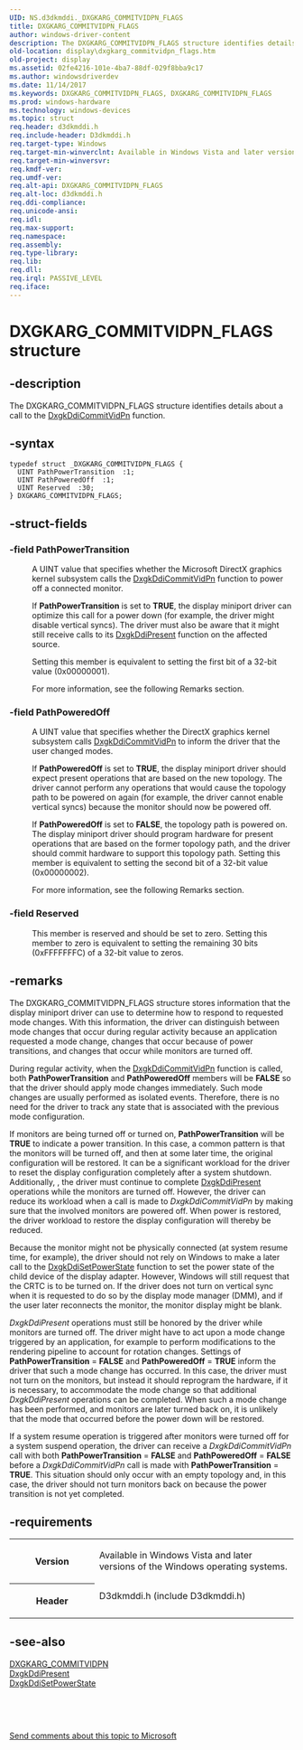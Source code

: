 ```yaml
---
UID: NS.d3dkmddi._DXGKARG_COMMITVIDPN_FLAGS
title: DXGKARG_COMMITVIDPN_FLAGS
author: windows-driver-content
description: The DXGKARG_COMMITVIDPN_FLAGS structure identifies details about a call to the DxgkDdiCommitVidPn function.
old-location: display\dxgkarg_commitvidpn_flags.htm
old-project: display
ms.assetid: 02fe4216-101e-4ba7-88df-029f8bba9c17
ms.author: windowsdriverdev
ms.date: 11/14/2017
ms.keywords: DXGKARG_COMMITVIDPN_FLAGS, DXGKARG_COMMITVIDPN_FLAGS
ms.prod: windows-hardware
ms.technology: windows-devices
ms.topic: struct
req.header: d3dkmddi.h
req.include-header: D3dkmddi.h
req.target-type: Windows
req.target-min-winverclnt: Available in Windows Vista and later versions of the Windows operating systems.
req.target-min-winversvr: 
req.kmdf-ver: 
req.umdf-ver: 
req.alt-api: DXGKARG_COMMITVIDPN_FLAGS
req.alt-loc: d3dkmddi.h
req.ddi-compliance: 
req.unicode-ansi: 
req.idl: 
req.max-support: 
req.namespace: 
req.assembly: 
req.type-library: 
req.lib: 
req.dll: 
req.irql: PASSIVE_LEVEL
req.iface: 
---
```


# DXGKARG_COMMITVIDPN_FLAGS structure



## -description
<p>The DXGKARG_COMMITVIDPN_FLAGS structure identifies details about a call to the <a href="display.dxgkddicommitvidpn">DxgkDdiCommitVidPn</a> function.</p>


## -syntax

````
typedef struct _DXGKARG_COMMITVIDPN_FLAGS {
  UINT PathPowerTransition  :1;
  UINT PathPoweredOff  :1;
  UINT Reserved  :30;
} DXGKARG_COMMITVIDPN_FLAGS;
````


## -struct-fields
<dl>

### -field <b>PathPowerTransition</b>

<dd>
<p>A UINT value that specifies whether the Microsoft DirectX graphics kernel subsystem calls the <a href="display.dxgkddicommitvidpn">DxgkDdiCommitVidPn</a> function to power off a connected monitor.</p>
<p>If <b>PathPowerTransition</b> is set to <b>TRUE</b>, the display miniport driver can optimize this call for a power down (for example, the driver might disable vertical syncs). The driver must also be aware that it might still receive calls to its <a href="display.dxgkddipresent">DxgkDdiPresent</a> function on the affected source.</p>
<p>Setting this member is equivalent to setting the first bit of a 32-bit value (0x00000001).</p>
<p>For more information, see the following Remarks section.</p>
</dd>

### -field <b>PathPoweredOff</b>

<dd>
<p>A UINT value that specifies whether the DirectX graphics kernel subsystem calls <a href="display.dxgkddicommitvidpn">DxgkDdiCommitVidPn</a> to inform the driver that the user changed modes.</p>
<p>If <b>PathPoweredOff</b> is set to <b>TRUE</b>, the display miniport driver should expect present operations that are based on the new topology. The driver cannot perform any operations that would cause the topology path to be powered on again (for example, the driver cannot enable vertical syncs) because the monitor should now be powered off.</p>
<p>If <b>PathPoweredOff</b> is set to <b>FALSE</b>, the topology path is powered on. The display miniport driver should program hardware for present operations that are based on the former topology path, and the driver should commit hardware to support this topology path. Setting this member is equivalent to setting the second bit of a 32-bit value (0x00000002).</p>
<p>For more information, see the following Remarks section.</p>
</dd>

### -field <b>Reserved</b>

<dd>
<p>This member is reserved and should be set to zero. Setting this member to zero is equivalent to setting the remaining 30 bits (0xFFFFFFFC) of a 32-bit value to zeros.</p>
</dd>
</dl>

## -remarks
<p>The DXGKARG_COMMITVIDPN_FLAGS structure stores information that the display miniport driver can use to determine how to respond to requested mode changes. With this information, the driver can distinguish between mode changes that occur during regular activity because an application requested a mode change, changes that occur because of power transitions, and changes that occur while monitors are turned off.</p>

<p>During regular activity, when the <a href="display.dxgkddicommitvidpn">DxgkDdiCommitVidPn</a> function is called, both <b>PathPowerTransition</b> and <b>PathPoweredOff</b> members will be <b>FALSE</b> so that the driver should apply mode changes immediately. Such mode changes are usually performed as isolated events. Therefore, there is no need for the driver to track any state that is associated with the previous mode configuration.</p>

<p>If monitors are being turned off or turned on, <b>PathPowerTransition</b> will be <b>TRUE</b> to indicate a power transition. In this case, a common pattern is that the monitors will be turned off, and then at some later time, the original configuration will be restored. It can be a significant workload for the driver to reset the display configuration completely after a system shutdown. Additionally, , the driver must continue to complete <a href="display.dxgkddipresent">DxgkDdiPresent</a> operations while the monitors are turned off. However, the driver can reduce its workload when a call is made to <i>DxgkDdiCommitVidPn</i> by making sure that the involved monitors are powered off. When power is restored, the driver workload to restore the display configuration will thereby be reduced.</p>

<p>Because the monitor might not be physically connected (at system resume time, for example), the driver should not rely on Windows to make a later call to the <a href="display.dxgkddisetpowerstate">DxgkDdiSetPowerState</a> function to set the power state of the child device of the display adapter. However, Windows will still request that the CRTC is to be turned on. If the driver does not turn on vertical sync when it is requested to do so by the display mode manager (DMM), and if the user later reconnects the monitor, the monitor display might be blank.</p>

<p><i>DxgkDdiPresent</i> operations must still be honored by the driver while monitors are turned off. The driver might have to act upon a mode change triggered by an application, for example to perform modifications to the rendering pipeline to account for rotation changes. Settings of <b>PathPowerTransition</b> = <b>FALSE</b> and <b>PathPoweredOff</b> = <b>TRUE</b> inform the driver that such a mode change has occurred. In this case, the driver must not turn on the monitors, but instead it should reprogram the hardware, if it is necessary, to accommodate the mode change so that additional <i>DxgkDdiPresent</i> operations can be completed. When such a mode change has been performed, and monitors are later turned back on, it is unlikely that the mode that occurred before the power down will be restored.</p>

<p>If a system resume operation is triggered after monitors were turned off for a system suspend operation, the driver can receive a <i>DxgkDdiCommitVidPn</i> call with both <b>PathPowerTransition</b> = <b>FALSE</b> and <b>PathPoweredOff</b> = <b>FALSE</b> before a <i>DxgkDdiCommitVidPn</i> call is made with <b>PathPowerTransition</b> = <b>TRUE</b>. This situation should only occur with an empty topology and, in this case, the driver should not turn monitors back on because the power transition is not yet completed.</p>

## -requirements
<table>
<tr>
<th width="30%">
<p>Version</p>
</th>
<td width="70%">
<p>Available in Windows Vista and later versions of the Windows operating systems.</p>
</td>
</tr>
<tr>
<th width="30%">
<p>Header</p>
</th>
<td width="70%">
<dl>
<dt>D3dkmddi.h (include D3dkmddi.h)</dt>
</dl>
</td>
</tr>
</table>

## -see-also
<dl>
<dt>
<a href="..\d3dkmddi\ns-d3dkmddi--dxgkarg-commitvidpn.md">DXGKARG_COMMITVIDPN</a>
</dt>
<dt>
<a href="display.dxgkddipresent">DxgkDdiPresent</a>
</dt>
<dt>
<a href="display.dxgkddisetpowerstate">DxgkDdiSetPowerState</a>
</dt>
</dl>
<p> </p>
<p> </p>
<p><a href="mailto:wsddocfb@microsoft.com?subject=Documentation%20feedback [display\display]:%20DXGKARG_COMMITVIDPN_FLAGS structure%20 RELEASE:%20(11/14/2017)&amp;body=%0A%0APRIVACY STATEMENT%0A%0AWe use your feedback to improve the documentation. We don't use your email address for any other purpose, and we'll remove your email address from our system after the issue that you're reporting is fixed. While we're working to fix this issue, we might send you an email message to ask for more info. Later, we might also send you an email message to let you know that we've addressed your feedback.%0A%0AFor more info about Microsoft's privacy policy, see http://privacy.microsoft.com/en-us/default.aspx." title="Send comments about this topic to Microsoft">Send comments about this topic to Microsoft</a></p>
